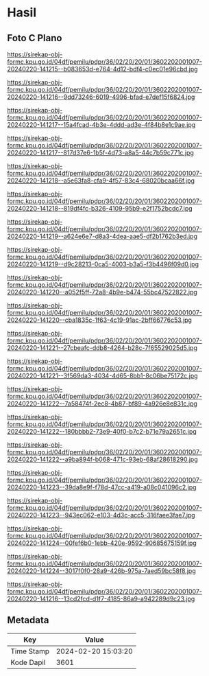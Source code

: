 # Hasil

## Foto C Plano

https://sirekap-obj-formc.kpu.go.id/04df/pemilu/pdpr/36/02/20/20/01/3602202001007-20240220-141215--b083653d-e764-4d12-bdf4-c0ec01e96cbd.jpg

https://sirekap-obj-formc.kpu.go.id/04df/pemilu/pdpr/36/02/20/20/01/3602202001007-20240220-141216--9dd73246-6019-4996-bfad-e7def15f6824.jpg

https://sirekap-obj-formc.kpu.go.id/04df/pemilu/pdpr/36/02/20/20/01/3602202001007-20240220-141217--15a4fcad-4b3e-4ddd-ad3e-4f84b8e1c9ae.jpg

https://sirekap-obj-formc.kpu.go.id/04df/pemilu/pdpr/36/02/20/20/01/3602202001007-20240220-141217--817d37e6-1b5f-4d73-a8a5-44c7b59c771c.jpg

https://sirekap-obj-formc.kpu.go.id/04df/pemilu/pdpr/36/02/20/20/01/3602202001007-20240220-141218--a5e63fa8-cfa9-4f57-83c4-68020bcaa66f.jpg

https://sirekap-obj-formc.kpu.go.id/04df/pemilu/pdpr/36/02/20/20/01/3602202001007-20240220-141218--819df4fc-b326-4109-95b9-e2f1752bcdc7.jpg

https://sirekap-obj-formc.kpu.go.id/04df/pemilu/pdpr/36/02/20/20/01/3602202001007-20240220-141219--a624e6e7-d8a3-4dea-aae5-df2b1762b3ed.jpg

https://sirekap-obj-formc.kpu.go.id/04df/pemilu/pdpr/36/02/20/20/01/3602202001007-20240220-141219--d9c28213-0ca5-4003-b3a5-f3b4496f09d0.jpg

https://sirekap-obj-formc.kpu.go.id/04df/pemilu/pdpr/36/02/20/20/01/3602202001007-20240220-141220--a052f5ff-72a8-4b9e-b474-55bc47522822.jpg

https://sirekap-obj-formc.kpu.go.id/04df/pemilu/pdpr/36/02/20/20/01/3602202001007-20240220-141220--cba1835c-1f63-4c19-91ac-2bff66776c53.jpg

https://sirekap-obj-formc.kpu.go.id/04df/pemilu/pdpr/36/02/20/20/01/3602202001007-20240220-141221--27cbeafc-ddb8-4264-b28c-7f65529025d5.jpg

https://sirekap-obj-formc.kpu.go.id/04df/pemilu/pdpr/36/02/20/20/01/3602202001007-20240220-141221--3f569da3-4034-4d65-8bb1-8c06be75172c.jpg

https://sirekap-obj-formc.kpu.go.id/04df/pemilu/pdpr/36/02/20/20/01/3602202001007-20240220-141222--7a58474f-2ec8-4b87-bf89-4a926e8e831c.jpg

https://sirekap-obj-formc.kpu.go.id/04df/pemilu/pdpr/36/02/20/20/01/3602202001007-20240220-141222--180bbbb2-73e9-40f0-b7c2-b71e79a2651c.jpg

https://sirekap-obj-formc.kpu.go.id/04df/pemilu/pdpr/36/02/20/20/01/3602202001007-20240220-141222--a9ba894f-b068-471c-93eb-68af28618290.jpg

https://sirekap-obj-formc.kpu.go.id/04df/pemilu/pdpr/36/02/20/20/01/3602202001007-20240220-141223--39da8e9f-f78d-47cc-a419-a08c041096c2.jpg

https://sirekap-obj-formc.kpu.go.id/04df/pemilu/pdpr/36/02/20/20/01/3602202001007-20240220-141223--943ec062-e103-4d3c-acc5-316faee3fae7.jpg

https://sirekap-obj-formc.kpu.go.id/04df/pemilu/pdpr/36/02/20/20/01/3602202001007-20240220-141224--00fef6b0-1ebb-420e-9592-90685675159f.jpg

https://sirekap-obj-formc.kpu.go.id/04df/pemilu/pdpr/36/02/20/20/01/3602202001007-20240220-141224--3017f0f0-28a9-426b-975a-7aed59bc58f8.jpg

https://sirekap-obj-formc.kpu.go.id/04df/pemilu/pdpr/36/02/20/20/01/3602202001007-20240220-141216--13cd2fcd-d1f7-4185-86a9-a942289d9c23.jpg


## Metadata

| Key        | Value               |
| ---------- | ------------------- |
| Time Stamp | 2024-02-20 15:03:20 |
| Kode Dapil | 3601                |



